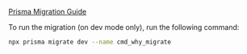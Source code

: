 [Prisma Migration Guide](https://blog.logrocket.com/effortless-database-schema-migration-prisma/)

To run the migration (on dev mode only), run the following command:

```bash
npx prisma migrate dev --name cmd_why_migrate
```
